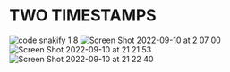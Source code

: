 # TWO TIMESTAMPS



![code snakify 1 8](https://user-images.githubusercontent.com/111761417/189404963-0b21f3a3-ccfe-4d83-9fdd-5183cad7cdd4.png)
![Screen Shot 2022-09-10 at 2 07 00](https://user-images.githubusercontent.com/111761417/189405431-fcaaca05-8333-4176-b264-519b63fffc99.png)
![Screen Shot 2022-09-10 at 21 21 53](https://user-images.githubusercontent.com/111761417/189483229-86d918d7-d4f3-45e7-ad1b-e4d75c3b9cbd.png)
![Screen Shot 2022-09-10 at 21 22 40](https://user-images.githubusercontent.com/111761417/189483235-2233071d-fbed-42f6-b8d6-4690c734cf19.png)
